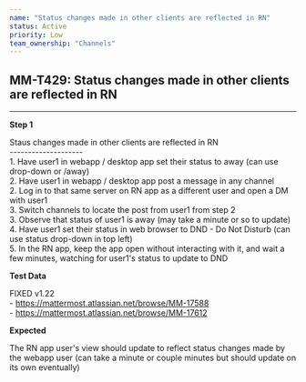 ```yaml
---
name: "Status changes made in other clients are reflected in RN"
status: Active
priority: Low
team_ownership: "Channels"
---
```


## MM-T429: Status changes made in other clients are reflected in RN

---

**Step 1**

Staus changes made in other clients are reflected in RN\
\--------------------\
1\. Have user1 in webapp / desktop app set their status to away (can use drop-down or /away)\
2\. Have user1 in webapp / desktop app post a message in any channel\
2\. Log in to that same server on RN app as a different user and open a DM with user1\
3\. Switch channels to locate the post from user1 from step 2\
3\. Observe that status of user1 is away (may take a minute or so to update)\
4\. Have user1 set their status in web browser to DND - Do Not Disturb (can use status drop-down in top left)\
5\. In the RN app, keep the app open without interacting with it, and wait a few minutes, watching for user1's status to update to DND

**Test Data**

FIXED v1.22\
\- <https://mattermost.atlassian.net/browse/MM-17588>\
\- <https://mattermost.atlassian.net/browse/MM-17612>

**Expected**

The RN app user's view should update to reflect status changes made by the webapp user (can take a minute or couple minutes but should update on its own eventually)
